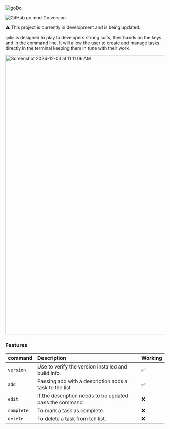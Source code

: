 ![goDo](https://github.com/user-attachments/assets/377a72c1-664b-4a7a-ad4a-db8391b954b7)

![GitHub go.mod Go version](https://img.shields.io/github/go-mod/go-version/bbland1/goDo)

:warning: This project is currently in development and is being updated.

`goDo` is designed to play to developers strong suits, their hands on the keys and in the command line. It will allow the user to create and manage tasks directly in the terminal keeping them in tune with their work.

<img width="879" alt="Screenshot 2024-12-03 at 11 11 06 AM" src="https://github.com/user-attachments/assets/d205e6bd-ae50-4bc6-bd8c-0bc92e0bf28c">

### Features

| command  | Description | Working |
|:---------|:-----------|:--------|
|`version`| Use to verify the version installed and build info. | ✅ |
|`add`| Passing add with a description adds a task to the list | ✅ |
|`edit`| If the description needs to be updated pass the command.  | ❌ |
|`complete`| To mark a task as complete. | ❌ |
|`delete`| To delete a task from teh list. | ❌ |
